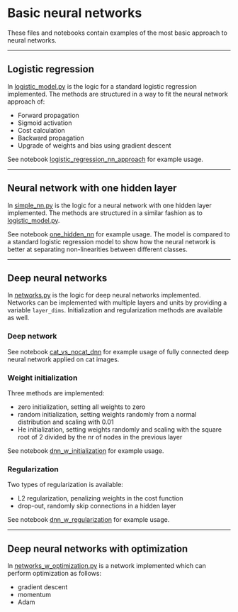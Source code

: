 # Basic neural networks

These files and notebooks contain examples of the most basic approach to neural networks.

---

## Logistic regression

In [logistic_model.py](./logistic_model.py) is the logic for a standard logistic regression implemented. The methods are structured in a way to fit the neural network approach of:

* Forward propagation
* Sigmoid activation
* Cost calculation
* Backward propagation
* Upgrade of weights and bias using gradient descent

See notebook [logistic_regression_nn_approach](./logistic_regression_nn_approach.ipynb) for example usage.

---

## Neural network with one hidden layer

In [simple_nn.py](./simple_nn.py) is the logic for a neural network with one hidden layer implemented. The methods are structured in a similar fashion as to [logistic_model.py](./logistic_model.py).

See notebook [one_hidden_nn](./one_hidden_nn.ipynb) for example usage. The model is compared to a standard logistic regression model to show how the neural network is better at separating non-linearities between different classes.

---

## Deep neural networks

In [networks.py](./networks.py) is the logic for deep neural networks implemented. Networks can be implemented with multiple layers and units by providing a variable `layer_dims`. Initialization and regularization methods are available as well.

### Deep network

See notebook [cat_vs_nocat_dnn](./cat_vs_nocat_dnn.ipynb) for example usage of fully connected deep neural network applied on cat images.

### Weight initialization

Three methods are implemented:

* zero initialization, setting all weights to zero
* random initialization, setting weights randomly from a normal distribution and scaling with 0.01
* He initialization, setting weights randomly and scaling with the square root of 2 divided by the nr of nodes in the previous layer

See notebook [dnn_w_initialization](./dnn_w_initialization.ipynb) for example usage.

### Regularization

Two types of regularization is available:

* L2 regularization, penalizing weights in the cost function
* drop-out, randomly skip connections in a hidden layer

See notebook [dnn_w_regularization](./dnn_w_regularization.ipynb) for example usage.

---

## Deep neural networks with optimization

In [networks_w_optimization.py](./networks_w_optimization.py) is a network implemented which can perform optimization as follows:

* gradient descent
* momentum
* Adam
